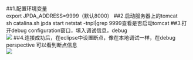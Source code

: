 ##1.配置环境变量<br>
   export JPDA_ADDRESS=9999（默认8000）
##2.启动服务器上的tomcat<br>
    sh catalina.sh jpda start
    netstat -tnpl|grep 9999查看是否启动tomcat
##3.打开debug configuration窗口，填入调试信息，debug<br>
![](http://dl2.iteye.com/upload/attachment/0089/8214/09934512-f8fe-3ae5-b5b2-a0ebed8459ec.png)
##4.连接成功后，在eclipse中设置断点，像在本地调试一样，在debug perspective 可以看到断点信息<br>
![](http://dl2.iteye.com/upload/attachment/0089/8212/26309336-2614-3115-831f-f93af82942b1.png)
